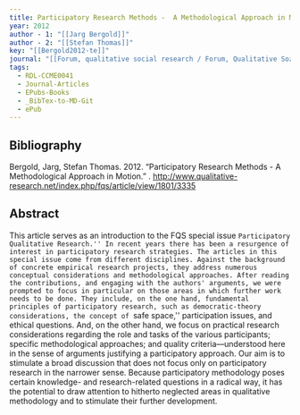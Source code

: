 ```yaml
---
title: Participatory Research Methods -  A Methodological Approach in Motion
year: 2012
author - 1: "[[Jarg Bergold]]"
author - 2: "[[Stefan Thomas]]"
key: "[[Bergold2012-te]]"
journal: "[[Forum, qualitative social research / Forum, Qualitative Sozialforschung]]"
tags:
  - RDL-CCME0041
  - Journal-Articles
  - EPubs-Books
  - _BibTex-to-MD-Git
  - ePub
---
```


## Bibliography
Bergold, Jarg, Stefan Thomas. 2012. “Participatory Research Methods -  A Methodological Approach in Motion.” . http://www.qualitative-research.net/index.php/fqs/article/view/1801/3335

## Abstract
This article serves as an introduction to the FQS special issue ``Participatory Qualitative Research.'' In recent years there has been a resurgence of interest in participatory research strategies. The articles in this special issue come from different disciplines. Against the background of concrete empirical research projects, they address numerous conceptual considerations and methodological approaches. After reading the contributions, and engaging with the authors' arguments, we were prompted to focus in particular on those areas in which further work needs to be done. They include, on the one hand, fundamental principles of participatory research, such as democratic-theory considerations, the concept of ``safe space,'' participation issues, and ethical questions. And, on the other hand, we focus on practical research considerations regarding the role and tasks of the various participants; specific methodological approaches; and quality criteria—understood here in the sense of arguments justifying a participatory approach. Our aim is to stimulate a broad discussion that does not focus only on participatory research in the narrower sense. Because participatory methodology poses certain knowledge- and research-related questions in a radical way, it has the potential to draw attention to hitherto neglected areas in qualitative methodology and to stimulate their further development.
